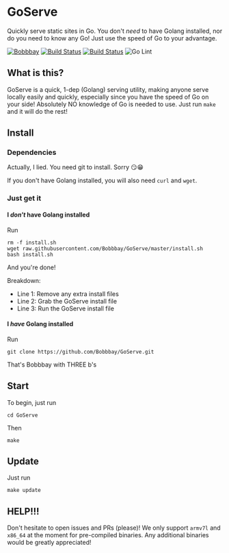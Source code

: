# GoServe
Quickly serve static sites in Go. You don't *need* to have Golang installed, nor do you need to know any Go! Just use the speed of Go to your advantage.

[![Bobbbay](https://circleci.com/gh/Bobbbay/GoServe.svg?style=svg)](https://app.circleci.com/github/Bobbbay/GoServe/pipelines)
[![Build Status](https://travis-ci.org/Bobbbay/GoServe.svg?branch=master)](https://travis-ci.org/Bobbbay/GoServe)
[![Build Status](https://app.bitrise.io/app/b0999db5cd64218a/status.svg?token=3krVYrcb8WhnTUEsSOAB8Q)](https://app.bitrise.io/app/b0999db5cd64218a)
![Go Lint](https://github.com/Bobbbay/GoServe/workflows/Go%20Lint/badge.svg)

## What is this?
GoServe is a quick, 1-dep (Golang) serving utility, making anyone serve locally easily and quickly, especially since you have the speed of Go on your side!
Absolutely NO knowledge of Go is needed to use. Just run `make` and it will do the rest!

## Install
### Dependencies
Actually, I lied. You need git to install. Sorry :smirk::grin:

If you don't have Golang installed, you will also need `curl` and `wget`. 

### Just get it
#### I *don't* have Golang installed
Run 
```
rm -f install.sh
wget raw.githubusercontent.com/Bobbbay/GoServe/master/install.sh
bash install.sh
```
And you're done!

Breakdown:
- Line 1: Remove any extra install files
- Line 2: Grab the GoServe install file
- Line 3: Run the GoServe install file

#### I *have* Golang installed
Run 
```
git clone https://github.com/Bobbbay/GoServe.git
```
That's Bobbbay with THREE b's

## Start
To begin, just run 
```
cd GoServe
```
Then
```
make
```

## Update
Just run 
```
make update
```

## HELP!!!
Don't hesitate to open issues and PRs (please)!
We only support `armv7l` and `x86_64` at the moment for pre-compiled binaries. Any additional binaries would be greatly appreciated!
